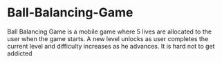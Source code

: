 # Ball-Balancing-Game
Ball Balancing Game is a mobile game where 5 lives are allocated to the user when the game starts. A new level unlocks as user completes the current level and difficulty increases as he advances. It is hard not to get addicted
